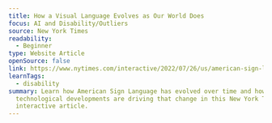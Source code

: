 ```yaml
---
title: How a Visual Language Evolves as Our World Does
focus: AI and Disability/Outliers
source: New York Times
readability:
  - Beginner
type: Website Article
openSource: false
link: https://www.nytimes.com/interactive/2022/07/26/us/american-sign-language-changes.html
learnTags:
  - disability
summary: Learn how American Sign Language has evolved over time and how new
  technological developments are driving that change in this New York Times
  interactive article.
---
```

